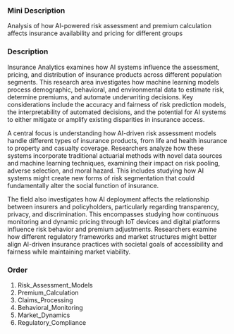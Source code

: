 ### Mini Description

Analysis of how AI-powered risk assessment and premium calculation affects insurance availability and pricing for different groups

### Description

Insurance Analytics examines how AI systems influence the assessment, pricing, and distribution of insurance products across different population segments. This research area investigates how machine learning models process demographic, behavioral, and environmental data to estimate risk, determine premiums, and automate underwriting decisions. Key considerations include the accuracy and fairness of risk prediction models, the interpretability of automated decisions, and the potential for AI systems to either mitigate or amplify existing disparities in insurance access.

A central focus is understanding how AI-driven risk assessment models handle different types of insurance products, from life and health insurance to property and casualty coverage. Researchers analyze how these systems incorporate traditional actuarial methods with novel data sources and machine learning techniques, examining their impact on risk pooling, adverse selection, and moral hazard. This includes studying how AI systems might create new forms of risk segmentation that could fundamentally alter the social function of insurance.

The field also investigates how AI deployment affects the relationship between insurers and policyholders, particularly regarding transparency, privacy, and discrimination. This encompasses studying how continuous monitoring and dynamic pricing through IoT devices and digital platforms influence risk behavior and premium adjustments. Researchers examine how different regulatory frameworks and market structures might better align AI-driven insurance practices with societal goals of accessibility and fairness while maintaining market viability.

### Order

1. Risk_Assessment_Models
2. Premium_Calculation
3. Claims_Processing
4. Behavioral_Monitoring
5. Market_Dynamics
6. Regulatory_Compliance
